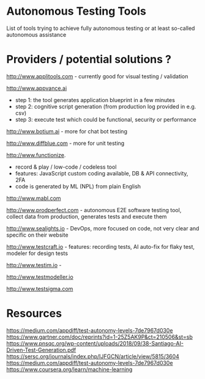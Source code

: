 # Autonomous Testing Tools
List of tools trying to achieve fully autonomous testing or at least so-called autonomous assistance

# Providers / potential solutions ?

http://www.applitools.com - currently good for visual testing / validation

http://www.appvance.ai

- step 1: the tool generates application blueprint in a few minutes
- step 2: cognitive script generation (from production log provided in e.g. csv)
- step 3: execute test which could be functional, security or performance

http://www.botium.ai - more for chat bot testing

http://www.diffblue.com - more for unit testing

http://www.functionize.

- record & play / low-code / codeless tool
- features: JavaScript custom coding available, DB & API connectivity, 2FA
- code is generated by ML (NPL) from plain English

http://www.mabl.com

http://www.prodperfect.com - autonomous E2E software testing tool, collect data from production, generates tests and execute them

http://www.sealights.io - DevOps, more focused on code, not very clear and specific on their website

http://www.testcraft.io - features: recording tests, AI auto-fix for flaky test, modeler for design tests

http://www.testim.io -

http://www.testmodeller.io

http://www.testsigma.com

# Resources

https://medium.com/appdiff/test-autonomy-levels-7de7967d030e
https://www.gartner.com/doc/reprints?id=1-25Z5AK9P&ct=210506&st=sb
https://www.pnsqc.org/wp-content/uploads/2018/09/38-Santiago-AI-Driven-Test-Generation.pdf
https://sersc.org/journals/index.php/IJFGCN/article/view/5815/3604
https://medium.com/appdiff/test-autonomy-levels-7de7967d030e
https://www.coursera.org/learn/machine-learning
